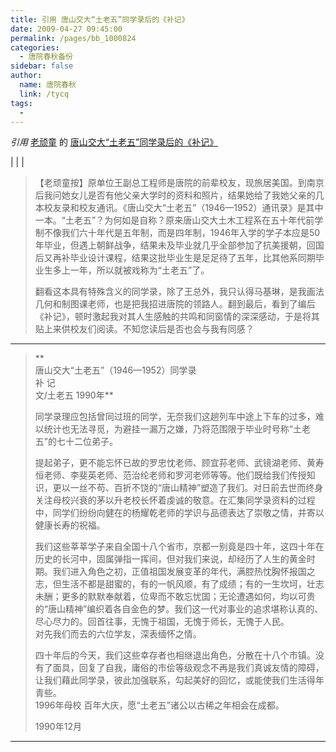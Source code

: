 ```yaml
---
title: 引用 唐山交大“土老五”同学录后的《补记》
date: 2009-04-27 09:45:00
permalink: /pages/bb_1000824
categories: 
  - 唐院春秋备份
sidebar: false
author: 
  name: 唐院春秋
  link: /tycq
tags: 
  - 
---
```


_引用_ [老顽童](http://epei1008.blog.163.com/) 的
[唐山交大“土老五”同学录后的《补记》](http://epei1008.blog.163.com/blog/static/235248602009325105454590)

|  |  |

>  
>
> 【老顽童按】原单位王副总工程师是唐院的前辈校友，现旅居美国。到南京后我问她女儿是否有他父亲大学时的资料和照片，结果她给了我她父亲的几本校友录和校友通讯。《唐山交大“土老五”（1946—1952）通讯录》是其中一本。“土老五”？为何如是自称？原来唐山交大土木工程系在五十年代前学制不像我们六十年代是五年制，而是四年制，1946年入学的学子本应是50年毕业，但遇上朝鲜战争，结果未及毕业就几乎全部参加了抗美援朝，回国后又再补毕业设计课程，结果这批毕业生是足足待了五年，比其他系同期毕业生多上一年，所以就被戏称为“土老五”了。  
>
> 翻看这本具有特殊含义的同学录，除了王总外，我只认得马基琳，是我画法几何和制图课老师，也是把我招进唐院的领路人。翻到最后，看到了编后《补记》，顿时激起我对其人生感触的共鸣和同窗情的深深感动，于是将其贴上来供校友们阅读。不知您读后是否也会与我有同感？

* * *

  

> **  
> 唐山交大“土老五”（1946—1952）同学录  
>  补 记  
> 文/土老五 1990年**  
>  
>  同学录理应包括曾同过班的同学，无奈我们这趟列车中途上下车的过多，难以统计也无法寻觅，为避挂一漏万之嫌，乃将范围限于毕业时号称“土老五”的七十二位弟子。  
>
> 提起弟子，更不能忘怀已故的罗忠忱老师、顾宜荪老师、武镜湖老师、黄寿恒老师、李斐英老师、范治纶老师和罗河老师等等。他们既给我们传授知识，更以一丝不苟、百折不饶的“唐山精神”塑造了我们。对日前去世而终身关注母校兴衰的茅以升老校长怀着虔诚的敬意。在汇集同学录资料的过程中，同学们纷纷向健在的杨耀乾老师的学识与品德表达了崇敬之情，并寄以健康长寿的祝福。  
>
> 我们这些莘莘学子来自全国十八个省市，京都一别竟是四十年，这四十年在历史的长河中，固属弹指一挥间，但对我们来说，却经历了人生的黄金时期。我们进入角色之初，正值祖国发展变革的年代，满腔热忱胸怀报国之志，但生活不都是甜蜜的，有的一帆风顺，有了成绩；有的一生坎坷，壮志未酬；更多的默默奉献着，位卑而不敢忘忧国；无论遭遇如何，均以可贵的“唐山精神”编织着各自金色的梦。我们这一代对事业的追求堪称认真的、尽心尽力的。回首往事，无愧于祖国，无愧于师长，无愧于人民。  
>  对先我们而去的六位学友，深表缅怀之情。  
>
> 四十年后的今天，我们这些幸存者也相继退出角色，分散在十八个市镇。没有了面具，回复了自我，庸俗的市侩等级观念不再是我们真诚友情的障碍，让我们藉此同学录，彼此加强联系，勾起美好的回忆，或能使我们生活得年青些。  
>  1996年母校 百年大庆，愿“土老五”诸公以古稀之年相会在成都。  
>
>
> 1990年12月
>
>  
>

  
  
---